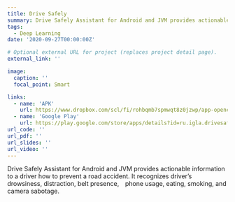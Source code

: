 ```yaml
---
title: Drive Safely
summary: Drive Safely Assistant for Android and JVM provides actionable information to a driver how to prevent a road accident. It recognizes driver’s drowsiness, distraction, belt presence, phone usage, eating, smoking, and camera sabotage.
tags:
  - Deep Learning
date: '2020-09-27T00:00:00Z'

# Optional external URL for project (replaces project detail page).
external_link: ''

image:
  caption: ''
  focal_point: Smart

links:
  - name: 'APK'
    url: https://www.dropbox.com/scl/fi/rohbqmb7spmwqt8z0jzwp/app-opencv-minsdk16-release.apk?rlkey=jqfxhem2quo8xsj7simk8ci1o&dl=0
  - name: 'Google Play'
    url: https://play.google.com/store/apps/details?id=ru.igla.drivesafely
url_code: ''
url_pdf: ''
url_slides: ''
url_video: ''
---
```


Drive Safely Assistant for Android and JVM provides actionable information to a driver how to prevent a road accident. It recognizes driver’s drowsiness, distraction, belt presence, phone usage, eating, smoking, and camera sabotage.
